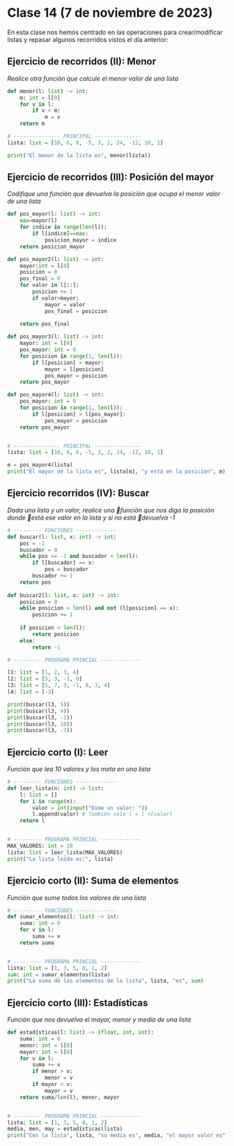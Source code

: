 # Clase 14 (7 de noviembre de 2023)

En esta clase nos hemos centrado en las operaciones para crear/modificar listas y repasar algunos recorridos vistos el día anterior:

## Ejercicio de recorridos (II): Menor
*Realice otra función que calcule el menor valor de una lista*

```python
def menor(l: list) -> int:
    m: int = l[0]
    for v in l:
        if v < m:
            m = v
    return m

# --------------- PRINCIPAL ---------------
lista: list = [10, 6, 8, -5, 3, 2, 24, -12, 10, 1]

print("El menor de la lista es", menor(lista))
```

## Ejercicio de recorridos (III): Posición del mayor
*Codifique una función que devuelva la posición que ocupa el menor valor de una lista*

```python
def pos_mayor(l: list) -> int:
    max=mayor(l)
    for indice in range(len(l)):
        if l[indice]==max:
            posicion_mayor = indice
    return posicion_mayor

def pos_mayor2(l: list) -> int:
    mayor:int = l[0]
    posicion = 0
    pos_final = 0
    for valor in l[1:]:
        posicion += 1
        if valor>mayor:
            mayor = valor
            pos_final = posicion
    
    return pos_final

def pos_mayor3(l: list) -> int:
    mayor: int = l[0]
    pos_mayor: int = 0
    for posicion in range(1, len(l)):
        if l[posicion] > mayor:
            mayor = l[posicion]
            pos_mayor = posicion
    return pos_mayor

def pos_mayor4(l: list) -> int:
    pos_mayor: int = 0
    for posicion in range(1, len(l)):
        if l[posicion] > l[pos_mayor]:
            pos_mayor = posicion
    return pos_mayor


# --------------- PRINCIPAL ---------------
lista: list = [10, 6, 8, -5, 3, 2, 24, -12, 10, 1]

m = pos_mayor4(lista)
print("El mayor de la lista es", lista[m], "y está en la posicion", m)
```

## Ejercicio recorridos (IV): Buscar

*Dada una lista y un valor, realice una función que nos diga la posición donde está ese valor en la lista y si no está devuelva -1*

```python
# --------- FUNCIONES -------------
def buscar(l: list, x: int) -> int:
    pos = -1
    buscador = 0
    while pos == -1 and buscador < len(l):
        if l[buscador] == x:
            pos = buscador
        buscador += 1
    return pos
    
def buscar2(l: list, x: int) -> int:
    posicion = 0
    while posicion < len(l) and not (l[posicion] == x):
        posicion += 1
        
    if posicion < len(l):
        return posicion
    else:
        return -1  

# --------- PROGRAMA PRINCIAL -------------

l1: list = [1, 2, 3, 4]
l2: list = [5, 3, -1, 0]
l3: list = [5, 7, 3, -1, 8, 3, 4]
l4: list = [-3]

print(buscar(l3, 5))
print(buscar(l3, 4))
print(buscar(l3, -1))
print(buscar(l3, 10))
print(buscar(l3, -7))
```
## Ejercicio corto (I): Leer

*Función que lea 10 valores y los meta en una lista*

```python
# --------- FUNCIONES -------------
def leer_lista(n: int) -> list:
    l: list = []
    for i in range(n):
        valor = int(input("Dime un valor: "))
        l.append(valor) # También vale l = l +[valor]
    return l


# --------- PROGRAMA PRINCIAL -------------
MAX_VALORES: int = 10
lista: list = leer_lista(MAX_VALORES)
print("La lista leída es:", lista)
```

## Ejercicio corto (II): Suma de elementos

*Función que sume todos los valores de una lista*

```python
# --------- FUNCIONES -------------
def sumar_elementos(l: list) -> int:
    suma: int = 0
    for v in l:
        suma += v
    return suma


# --------- PROGRAMA PRINCIAL -------------
lista: list = [1, 3, 5, 8, 1, 2]
sum: int = sumar_elementos(lista)
print("La suma de los elementos de la lista", lista, "es", sum)
```

## Ejercicio corto (III): Estadísticas

*Función que nos devuelva el mayor, menor y media de una lista*

```python
def estadísticas(l: list) -> (float, int, int):
    suma: int = 0
    menor: int = l[0]
    mayor: int = l[0]
    for v in l:
        suma += v
        if menor > v:
            menor = v
        if mayor < v:
            mayor = v
    return suma/len(l), menor, mayor


# --------- PROGRAMA PRINCIAL -------------
lista: list = [1, 3, 5, 8, 1, 2]
media, men, may = estadísticas(lista)
print("Con la lista", lista, "su media es", media, "el mayor valor es", may,"y el menor es", men)
```
